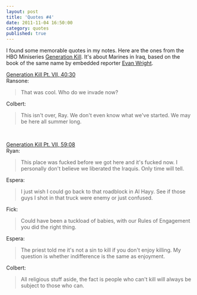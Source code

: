 ```yaml
---
layout: post
title: 'Quotes #4'
date: 2011-11-04 16:50:00
category: quotes
published: true
---
```

I found some memorable quotes in my notes. Here are the ones from the HBO Miniseries [Generation Kill](http://www.imdb.com/title/tt0995832/). It's about Marines in Iraq, based on the book of the same name by embedded reporter [Evan Wright](http://en.wikipedia.org/wiki/Evan_Wright).
<br>

[Generation Kill Pt. VII, 40:30](http://www.imdb.com/title/tt1247757/)  
Ransone:

> That was cool. Who do we invade now?

Colbert:

> This isn't over, Ray. We don't even know what we've started. We may be here all summer long.
<br>

[Generation Kill Pt. VII, 59:08](http://www.imdb.com/title/tt1247757/)  
Ryan:

> This place was fucked before we got here and it's fucked now. I personally don't believe we liberated the Iraquis. Only time will tell.  

Espera:

> I just wish I could go back to that roadblock in Al Hayy. See if those guys I shot in that truck were enemy or just confused. 
 
Fick:

> Could have been a tuckload of babies, with our Rules of Engagement you did the right thing.  

Espera:

> The priest told me it's not a sin to kill if you don't enjoy killing. My question is whether indifference is the same as enjoyment.   

Colbert:

> All religious stuff aside, the fact is people who can't kill will always be subject to those who can.
